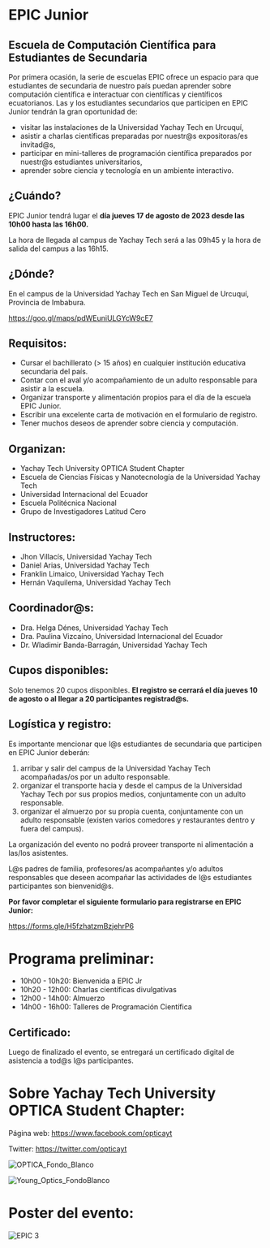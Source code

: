 # EPIC Junior
## Escuela de Computación Científica para Estudiantes de Secundaria

Por primera ocasión, la serie de escuelas EPIC ofrece un espacio para que estudiantes de secundaria de nuestro país puedan aprender sobre computación científica e interactuar con científicas y científicos ecuatorianos. Las y los estudiantes secundarios que participen en EPIC Junior tendrán la gran oportunidad de: 

- visitar las instalaciones de la Universidad Yachay Tech en Urcuquí,
- asistir a charlas científicas preparadas por nuestr@s expositoras/es invitad@s,
- participar en mini-talleres de programación científica preparados por nuestr@s estudiantes universitarios,
- aprender sobre ciencia y tecnología en un ambiente interactivo.

## ¿Cuándo?

EPIC Junior tendrá lugar el **día jueves 17 de agosto de 2023 desde las 10h00 hasta las 16h00.**

La hora de llegada al campus de Yachay Tech será a las 09h45 y la hora de salida del campus a las 16h15.

## ¿Dónde?

En el campus de la Universidad Yachay Tech en San Miguel de Urcuquí, Provincia de Imbabura.

https://goo.gl/maps/pdWEuniULGYcW9cE7

## Requisitos:

- Cursar el bachillerato (> 15 años) en cualquier institución educativa secundaria del país.
- Contar con el aval y/o acompañamiento de un adulto responsable para asistir a la escuela.
- Organizar transporte y alimentación propios para el día de la escuela EPIC Junior.
- Escribir una excelente carta de motivación en el formulario de registro.
- Tener muchos deseos de aprender sobre ciencia y computación.

## Organizan:

- Yachay Tech University OPTICA Student Chapter
- Escuela de Ciencias Físicas y Nanotecnología de la Universidad Yachay Tech
- Universidad Internacional del Ecuador
- Escuela Politécnica Nacional
- Grupo de Investigadores Latitud Cero

## Instructores:

- Jhon Villacís, Universidad Yachay Tech
- Daniel Arias, Universidad Yachay Tech
- Franklin Limaico, Universidad Yachay Tech
- Hernán Vaquilema, Universidad Yachay Tech

## Coordinador@s:

- Dra. Helga Dénes, Universidad Yachay Tech
- Dra. Paulina Vizcaíno, Universidad Internacional del Ecuador
- Dr. Wladimir Banda-Barragán, Universidad Yachay Tech

## Cupos disponibles:

Solo tenemos 20 cupos disponibles. **El registro se cerrará el día jueves 10 de agosto o al llegar a 20 participantes registrad@s.**

## Logística y registro:

Es importante mencionar que l@s estudiantes de secundaria que participen en EPIC Junior deberán:

1. arribar y salir del campus de la Universidad Yachay Tech acompañadas/os por un adulto responsable.
2. organizar el transporte hacia y desde el campus de la Universidad Yachay Tech por sus propios medios, conjuntamente con un adulto responsable.
3. organizar el almuerzo por su propia cuenta, conjuntamente con un adulto responsable (existen varios comedores y restaurantes dentro y fuera del campus).

La organización del evento no podrá proveer transporte ni alimentación a las/los asistentes.

L@s padres de familia, profesores/as acompañantes y/o adultos responsables que deseen acompañar las actividades de l@s estudiantes participantes son bienvenid@s.

**Por favor completar el siguiente formulario para registrarse en EPIC Junior:**

https://forms.gle/H5fzhatzmBzjehrP6


# Programa preliminar:

- 10h00 - 10h20: Bienvenida a EPIC Jr
- 10h20 - 12h00: Charlas científicas divulgativas
- 12h00 - 14h00: Almuerzo
- 14h00 - 16h00: Talleres de Programación Científica

## Certificado:
Luego de finalizado el evento, se entregará un certificado digital de asistencia a tod@s l@s participantes.

# Sobre Yachay Tech University OPTICA Student Chapter:

Página web: https://www.facebook.com/opticayt

Twitter: https://twitter.com/opticayt

![OPTICA_Fondo_Blanco](https://github.com/ciencialatitud0/EPIC_3/assets/30240951/13ccc66e-c1da-4ad0-bf02-48db2c8d7066)

![Young_Optics_FondoBlanco](https://github.com/ciencialatitud0/EPIC_3/assets/30240951/f755c138-6085-4c5f-8472-084dda45e1c8)

# Poster del evento: 

![EPIC 3](https://github.com/ciencialatitud0/EPIC_3/assets/30240951/6a77d0ce-a847-4da0-91fe-04183c50e099)
